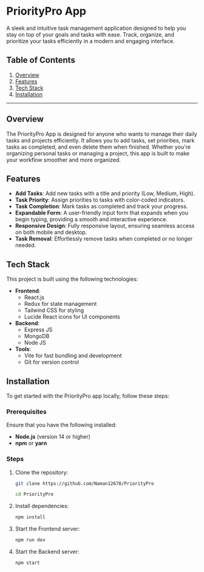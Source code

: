# **PriorityPro App**

A sleek and intuitive task management application designed to help you stay on top of your goals and tasks with ease. Track, organize, and prioritize your tasks efficiently in a modern and engaging interface.

## **Table of Contents**
1. [Overview](#overview)
2. [Features](#features)
3. [Tech Stack](#tech-stack)
4. [Installation](#installation)



---

## **Overview**

The PriorityPro App is designed for anyone who wants to manage their daily tasks and projects efficiently. It allows you to add tasks, set priorities, mark tasks as completed, and even delete them when finished. Whether you're organizing personal tasks or managing a project, this app is built to make your workflow smoother and more organized.

## **Features**

- **Add Tasks**: Add new tasks with a title and priority (Low, Medium, High).
- **Task Priority**: Assign priorities to tasks with color-coded indicators.
- **Task Completion**: Mark tasks as completed and track your progress.
- **Expandable Form**: A user-friendly input form that expands when you begin typing, providing a smooth and interactive experience.
- **Responsive Design**: Fully responsive layout, ensuring seamless access on both mobile and desktop.
- **Task Removal**: Effortlessly remove tasks when completed or no longer needed.

## **Tech Stack**

This project is built using the following technologies:

- **Frontend**:
  - React.js
  - Redux for state management
  - Tailwind CSS for styling
  - Lucide React icons for UI components
- **Backend**:
  - Express JS
  - MongoDB
  - Node JS
- **Tools**:
  - Vite for fast bundling and development
  - Git for version control

## **Installation**

To get started with the PriorityPro app locally, follow these steps:

### Prerequisites

Ensure that you have the following installed:

- **Node.js** (version 14 or higher)
- **npm** or **yarn**

### Steps

1. Clone the repository:
   ```bash
   git clone https://github.com/Naman12678/PriorityPro

   cd PriorityPro
   ```
2. Install dependencies:
   ```bash
   npm install
   ```
3. Start the Frontend server:
   ```bash
   npm run dev
   ```
4. Start the Backend server:
   ```bash
   npm start
   ```